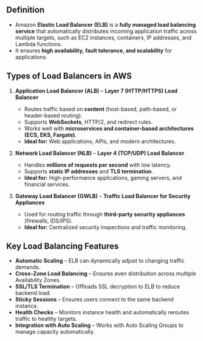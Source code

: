 ## **Definition**

- Amazon **Elastic Load Balancer (ELB)** is a **fully managed load balancing service** that automatically distributes incoming application traffic across multiple targets, such as EC2 instances, containers, IP addresses, and Lambda functions.  
- It ensures **high availability, fault tolerance, and scalability** for applications.

## **Types of Load Balancers in AWS**

1. **Application Load Balancer (ALB)** – **Layer 7 (HTTP/HTTPS) Load Balancer**  
   - Routes traffic based on **content** (host-based, path-based, or header-based routing).  
   - Supports **WebSockets**, HTTP/2, and redirect rules.  
   - Works well with **microservices and container-based architectures (ECS, EKS, Fargate)**.  
   - **Ideal for:** Web applications, APIs, and modern architectures.

2. **Network Load Balancer (NLB)** – **Layer 4 (TCP/UDP) Load Balancer**  
   - Handles **millions of requests per second** with low latency.  
   - Supports **static IP addresses** and **TLS termination**.  
   - **Ideal for:** High-performance applications, gaming servers, and financial services.

3. **Gateway Load Balancer (GWLB)** – **Traffic Load Balancer for Security Appliances**  
   - Used for routing traffic through **third-party security appliances** (firewalls, IDS/IPS).  
   - **Ideal for:** Centralized security inspections and traffic monitoring.

## **Key Load Balancing Features**

- **Automatic Scaling** – ELB can dynamically adjust to changing traffic demands.  
- **Cross-Zone Load Balancing** – Ensures even distribution across multiple Availability Zones.  
- **SSL/TLS Termination** – Offloads SSL decryption to ELB to reduce backend load.  
- **Sticky Sessions** – Ensures users connect to the same backend instance.  
- **Health Checks** – Monitors instance health and automatically reroutes traffic to healthy targets.  
- **Integration with Auto Scaling** – Works with Auto Scaling Groups to manage capacity automatically.
